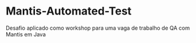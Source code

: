 # Mantis-Automated-Test

Desafio aplicado como workshop para uma vaga de trabalho de QA com Mantis em Java
